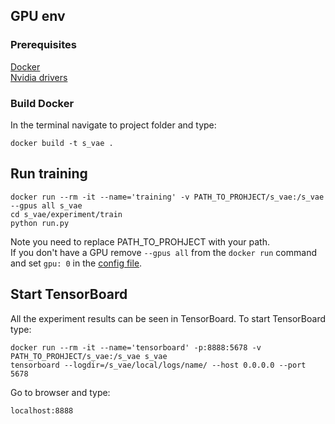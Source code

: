 ## GPU env

### Prerequisites
[Docker](https://www.docker.com/) <br/>
[Nvidia drivers](https://www.nvidia.com/Download/index.aspx)

### Build Docker
In the terminal navigate to project folder and type:
```
docker build -t s_vae .
```

## Run training
```
docker run --rm -it --name='training' -v PATH_TO_PROHJECT/s_vae:/s_vae --gpus all s_vae
cd s_vae/experiment/train
python run.py 
```
Note you need to replace PATH_TO_PROHJECT with your path.<br/>
If you don't have a GPU remove `--gpus all` from the `docker run` command and set `gpu: 0` in the [config file](experiment/config.yaml).

## Start TensorBoard
All the experiment results can be seen in TensorBoard. To start TensorBoard type:
```
docker run --rm -it --name='tensorboard' -p:8888:5678 -v PATH_TO_PROHJECT/s_vae:/s_vae s_vae
tensorboard --logdir=/s_vae/local/logs/name/ --host 0.0.0.0 --port 5678
```
Go to browser and type:
```
localhost:8888
```